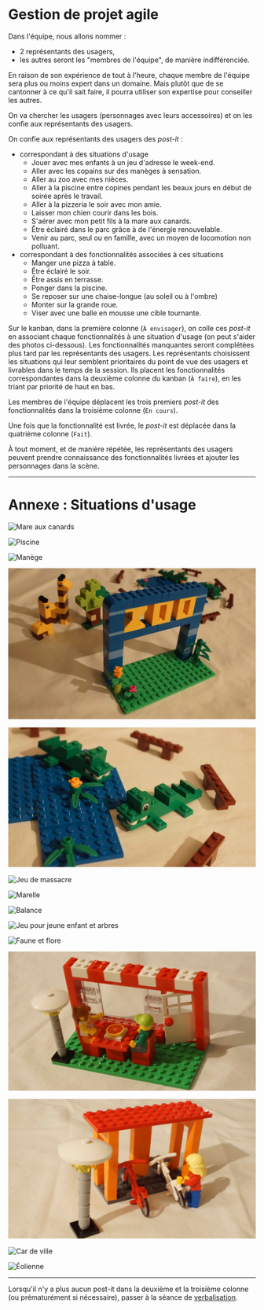 # Gestion de projet agile

Dans l'équipe, nous allons nommer :

- 2 représentants des usagers,
- les autres seront les "membres de l'équipe", de manière indifférenciée.

En raison de son expérience de tout à l'heure, chaque membre de l'équipe sera plus ou moins expert dans un domaine.
Mais plutôt que de se cantonner à ce qu'il sait faire, il pourra utiliser son expertise pour conseiller les autres.

On va chercher les usagers (personnages avec leurs accessoires) et on les confie aux représentants des usagers.

On confie aux représentants des usagers des *post-it* :

- correspondant à des situations d'usage
  - Jouer avec mes enfants à un jeu d'adresse le week-end.
  - Aller avec les copains sur des manèges à sensation.
  - Aller au zoo avec mes nièces.
  - Aller à la piscine entre copines pendant les beaux jours en début de soirée après le travail.
  - Aller à la pizzeria le soir avec mon amie.
  - Laisser mon chien courir dans les bois.
  - S'aérer avec mon petit fils à la mare aux canards.
  - Être éclairé dans le parc grâce à de l'énergie renouvelable.
  - Venir au parc, seul ou en famille, avec un moyen de locomotion non polluant.
- correspondant à des fonctionnalités associées à ces situations
  - Manger une pizza à table.
  - Être éclairé le soir.
  - Être assis en terrasse.
  - Ponger dans la piscine.
  - Se reposer sur une chaise-longue (au soleil ou à l'ombre)
  - Monter sur la grande roue.
  - Viser avec une balle en mousse une cible tournante.

Sur le kanban, dans la première colonne (`À envisager`), on colle ces *post-it* en associant chaque fonctionnalités à une situation d'usage (on peut s'aider des photos ci-dessous).
Les fonctionnalités manquantes seront complétées plus tard par les représentants des usagers.
Les représentants choisissent les situations qui leur semblent prioritaires du point de vue des usagers et livrables dans le temps de la session.
Ils placent les fonctionnalités correspondantes dans la deuxième colonne du kanban (`À faire`), en les triant par priorité de haut en bas.

Les membres de l'équipe déplacent les trois premiers *post-it* des fonctionnalités dans la troisième colonne (`En cours`).

Une fois que la fonctionnalité est livrée, le *post-it* est déplacée dans la quatrième colonne (`Fait`).

À tout moment, et de manière répétée, les représentants des usagers peuvent prendre connaissance des fonctionnalités livrées et ajouter les personnages dans la scène.

---

# Annexe : Situations d'usage 

![](http://www.ducklearning.com/wp-content/uploads/2015/10/9389_14.jpg "Mare aux canards")

![](https://le-www-live-s.legocdn.com/images/423923/live/sc/Products/9389/9389_Vig_06/0efa69f4d1d2c93ebf8b95dec6f8d4c6/1c530eab-0177-47c0-bd78-a40600e55a5c/original/1c530eab-0177-47c0-bd78-a40600e55a5c.jpg?fit=inside|855:640 "Piscine")

![](https://le-www-live-s.legocdn.com/images/423923/live/sc/Products/9389/9389_Vig_10/c762456573a94bfe2906c3323560e8b8/ced0aab0-6c41-4106-a4a8-a40600f461d8/original/ced0aab0-6c41-4106-a4a8-a40600f461d8.jpg?fit=inside|855:640 "Manège")


![](DSC08112.jpg)

![](DSC08113.jpg)


![](http://www.ducklearning.com/wp-content/uploads/2015/10/9389_8.jpg "Jeu de massacre")

![](https://www.fspartner.no/users/inxcover_mystore_no/images/14776_LEGO__Education_LEGO__Community_Starter_Set_5.jpg "Marelle")

![](http://www.ducklearning.com/wp-content/uploads/2015/10/9389_10.jpg "Balance")

![](http://www.ducklearning.com/wp-content/uploads/2015/10/9389_13.jpg "Jeu pour jeune enfant et arbres")

![](https://www.fspartner.no/users/inxcover_mystore_no/images/14776_LEGO__Education_LEGO__Community_Starter_Set_2.jpg "Faune et flore")

![](DSC08154.jpg)

![](DSC08153.jpg)

![](https://le-www-live-s.legocdn.com/images/423923/live/sc/Products/9389/9389_Vig_20/7691809411537b70609586c6f0ad5df3/62f8fb43-f7bc-41b7-b0e4-a40601167f6c/original/62f8fb43-f7bc-41b7-b0e4-a40601167f6c.jpg?fit=inside|855:640 "Car de ville")

![](https://le-www-live-s.legocdn.com/images/423923/live/sc/Products/9389/9389_VIG_23/2f752e9dcd94d55f03294279a9a5b939/87619eaf-5006-463e-9a3c-a40600ea2965/original/87619eaf-5006-463e-9a3c-a40600ea2965.jpg?fit=inside|855:640 "Éolienne")

---

Lorsqu'il n'y a plus aucun post-it dans la deuxième et la troisième colonne (ou prématurément si nécessaire), passer à la séance de [verbalisation](debriefing.md).
